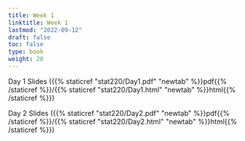 ```yaml
---
title: Week 1 
linktitle: Week 1
lastmod: "2022-09-12"
draft: false  
toc: false  
type: book  
weight: 20
---
```


Day 1 Slides ({{% staticref "stat220/Day1.pdf" "newtab" %}}pdf{{% /staticref %}}/{{% staticref "stat220/Day1.html" "newtab" %}}html{{% /staticref %}})


Day 2 Slides ({{% staticref "stat220/Day2.pdf" "newtab" %}}pdf{{% /staticref %}}/{{% staticref "stat220/Day2.html" "newtab" %}}html{{% /staticref %}})

<!--

Day 3 Slides ({{% staticref "stat220/Day3.pdf" "newtab" %}}pdf{{% /staticref %}}/{{% staticref "stat220/Day3.html" "newtab" %}}html{{% /staticref %}})

-->

